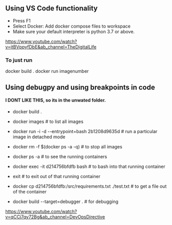## Using VS Code functionality 
* Press F1
* Select Docker: Add docker compose files to workspace
* Make sure your default interpreter is python 3.7 or above. 

https://www.youtube.com/watch?v=jtBVppyfDbE&ab_channel=TheDigitalLife

### To just run
docker build . 
docker run imagenumber


## Using debugpy and using breakpoints in code
#### I DONT LIKE THIS, so its in the unwated folder. 
* docker build . 
* docker images # to list all images
* docker run -i -d --entrypoint=bash 2b1208d9635d  # run a particular image in detached mode
* docker rm -f $(docker ps -a -q) # to stop all images
* docker ps -a # to see the running containers
* docker exec -it d214756bfdfb bash # to bash into that running container
* exit # to exit out of that running container
* docker cp d214756bfdfb:/src/requirements.txt ./test.txt # to get a file out of the container

* docker build --target=debugger . # for debugging

https://www.youtube.com/watch?v=qCCj7qy72Bg&ab_channel=DevOpsDirective





